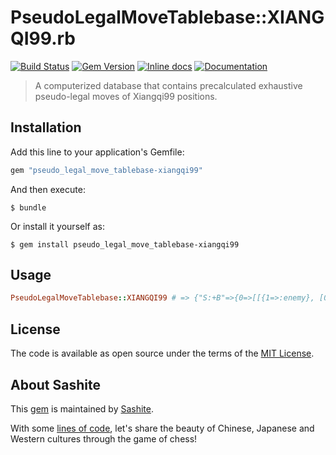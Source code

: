 # PseudoLegalMoveTablebase::XIANGQI99.rb

[![Build Status](https://travis-ci.org/sashite/pseudo_legal_move_tablebase-xiangqi99.rb.svg?branch=master)](https://travis-ci.org/sashite/pseudo_legal_move_tablebase-xiangqi99.rb)
[![Gem Version](https://badge.fury.io/rb/pseudo_legal_move_tablebase-xiangqi99.svg)][gem]
[![Inline docs](https://inch-ci.org/github/sashite/pseudo_legal_move_tablebase-xiangqi99.rb.svg?branch=master)][inchpages]
[![Documentation](https://img.shields.io/:yard-docs-38c800.svg)][rubydoc]

> A computerized database that contains precalculated exhaustive pseudo-legal moves of Xiangqi99 positions.

## Installation

Add this line to your application's Gemfile:

```ruby
gem "pseudo_legal_move_tablebase-xiangqi99"
```

And then execute:

    $ bundle

Or install it yourself as:

    $ gem install pseudo_legal_move_tablebase-xiangqi99

## Usage

```ruby
PseudoLegalMoveTablebase::XIANGQI99 # => {"S:+B"=>{0=>[[{1=>:enemy}, [0, 1, ["S:+B"], true]], ...
```

## License

The code is available as open source under the terms of the [MIT License](https://opensource.org/licenses/MIT).

## About Sashite

This [gem](https://rubygems.org/gems/pseudo_legal_move_tablebase-xiangqi99) is maintained by [Sashite](https://sashite.com/).

With some [lines of code](https://github.com/sashite/), let's share the beauty of Chinese, Japanese and Western cultures through the game of chess!

[gem]: https://rubygems.org/gems/pseudo_legal_move_tablebase-xiangqi99
[inchpages]: https://inch-ci.org/github/sashite/pseudo_legal_move_tablebase-xiangqi99.rb
[rubydoc]: https://rubydoc.info/gems/pseudo_legal_move_tablebase-xiangqi99/frames
